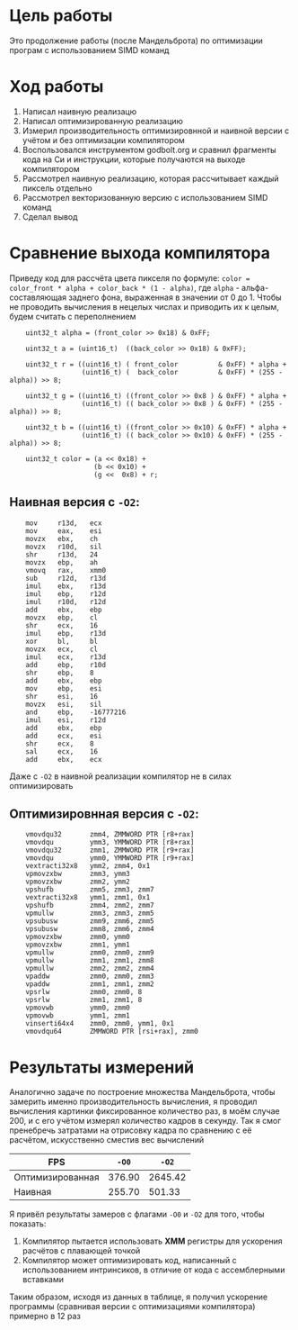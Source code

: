 # Цель работы
Это продолжение работы (после Мандельброта) по оптимизации програм с использованием SIMD команд

# Ход работы
1. Написал наивную реализацю
2. Написал оптимизированную реализацию
3. Измерил производительность оптимизировнной и наивной версии с учётом и без оптимизации компилятором
4. Воспользовался инструментом godbolt.org и сравнил фрагменты кода на Си и инструкции, которые получаются на выходе компилятором
5. Рассмотрел наивную реализацию, которая рассчитывает каждый пиксель отдельно
6. Рассмотрел векторизованную версию с использованием SIMD команд
7. Сделал вывод

# Сравнение выхода компилятора
Приведу код для рассчёта цвета пикселя по формуле: 
`color = color_front * alpha + color_back * (1 - alpha)`, где `alpha` - альфа-составляющая заднего фона, выраженная в значении от 0 до 1. Чтобы не проводить вычисления в нецелых числах и приводить их к целым, будем считать с переполнением 

```
    uint32_t alpha = (front_color >> 0x18) & 0xFF;

    uint32_t a = (uint16_t)  ((back_color >> 0x18) & 0xFF);

    uint32_t r = ((uint16_t) ( front_color          & 0xFF) * alpha +
                  (uint16_t) (  back_color          & 0xFF) * (255 - alpha)) >> 8;

    uint32_t g = ((uint16_t) ((front_color >> 0x8 ) & 0xFF) * alpha +
                  (uint16_t) (( back_color >> 0x8 ) & 0xFF) * (255 - alpha)) >> 8;

    uint32_t b = ((uint16_t) ((front_color >> 0x10) & 0xFF) * alpha +
                  (uint16_t) (( back_color >> 0x10) & 0xFF) * (255 - alpha)) >> 8;

    uint32_t color = (a << 0x18) +
                     (b << 0x10) +
                     (g <<  0x8) + r;
```

## Наивная версия с `-O2`:
```
    mov     r13d,   ecx
    mov     eax,    esi
    movzx   ebx,    ch
    movzx   r10d,   sil
    shr     r13d,   24
    movzx   ebp,    ah
    vmovq   rax,    xmm0
    sub     r12d,   r13d
    imul    ebx,    r13d
    imul    ebp,    r12d
    imul    r10d,   r12d
    add     ebx,    ebp
    movzx   ebp,    cl
    shr     ecx,    16
    imul    ebp,    r13d
    xor     bl,     bl
    movzx   ecx,    cl
    imul    ecx,    r13d
    add     ebp,    r10d
    shr     ebp,    8
    add     ebx,    ebp
    mov     ebp,    esi
    shr     esi,    16
    movzx   esi,    sil
    and     ebp,    -16777216
    imul    esi,    r12d
    add     ebx,    ebp
    add     ecx,    esi
    shr     ecx,    8
    sal     ecx,    16
    add     ebx,    ecx
```
Даже с `-O2` в наивной реализации компилятор не в силах оптимизировать

## Оптимизировнная версия с `-O2`:
```
    vmovdqu32       zmm4, ZMMWORD PTR [r8+rax]
    vmovdqu         ymm3, YMMWORD PTR [r8+rax]
    vmovdqu32       zmm1, ZMMWORD PTR [r9+rax]
    vmovdqu         ymm0, YMMWORD PTR [r9+rax]
    vextracti32x8   ymm2, zmm4, 0x1
    vpmovzxbw       zmm3, ymm3
    vpmovzxbw       zmm2, ymm2
    vpshufb         zmm5, zmm3, zmm7
    vextracti32x8   ymm1, zmm1, 0x1
    vpshufb         zmm4, zmm2, zmm7
    vpmullw         zmm3, zmm3, zmm5
    vpsubusw        zmm9, zmm6, zmm5
    vpsubusw        zmm8, zmm6, zmm4
    vpmovzxbw       zmm0, ymm0
    vpmovzxbw       zmm1, ymm1
    vpmullw         zmm0, zmm0, zmm9
    vpmullw         zmm1, zmm1, zmm8
    vpmullw         zmm2, zmm2, zmm4
    vpaddw          zmm0, zmm0, zmm3
    vpaddw          zmm1, zmm1, zmm2
    vpsrlw          zmm0, zmm0, 8
    vpsrlw          zmm1, zmm1, 8
    vpmovwb         ymm0, zmm0
    vpmovwb         ymm1, zmm1
    vinserti64x4    zmm0, zmm0, ymm1, 0x1
    vmovdqu64       ZMMWORD PTR [rsi+rax], zmm0
```

# Результаты измерений
Аналогично задаче по построение множества Мандельброта, чтобы замерить именно производительность вычисления, я проводил вычисления картинки фиксированное количество раз, в моём случае 200, и с его учётом измерял количество кадров в секунду. Так я смог пренебречь затратами на отрисовку кадра по сравнению с её расчётом, искусственно сместив вес вычислений

| FPS              | `-O0`  | `-O2`   |
|------------------|--------|---------|
| Оптимизированная | 376.90 | 2645.42 |
| Наивная          | 255.70 | 501.33  |

Я привёл результаты замеров с флагами `-O0` и `-O2` для того, чтобы показать:
1. Компилятор пытается использовать **XMM** регистры для ускорения расчётов с плавающей точкой
2. Компилятор может оптимизировать код, написанный с использованием интринсиков, в отличие от кода с ассемблерными вставками

Таким образом, исходя из данных в таблице, я получил ускорение программы (сравнивая версии с оптимизациями компилятора) примерно в 12 раз

